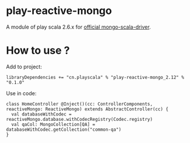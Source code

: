 # play-reactive-mongo
A module of play scala 2.6.x for [official mongo-scala-driver](https://github.com/mongodb/mongo-scala-driver).

# How to use ?
Add to project:
```
libraryDependencies += "cn.playscala" % "play-reactive-mongo_2.12" % "0.1.0"
```
Use in code:
```
class HomeController @Inject()(cc: ControllerComponents, reactiveMongo: ReactiveMongo) extends AbstractController(cc) {
  val databaseWithCodec = reactiveMongo.database.withCodecRegistry(Codec.registry)
  val qaCol: MongoCollection[QA] = databaseWithCodec.getCollection("common-qa")
}
```
